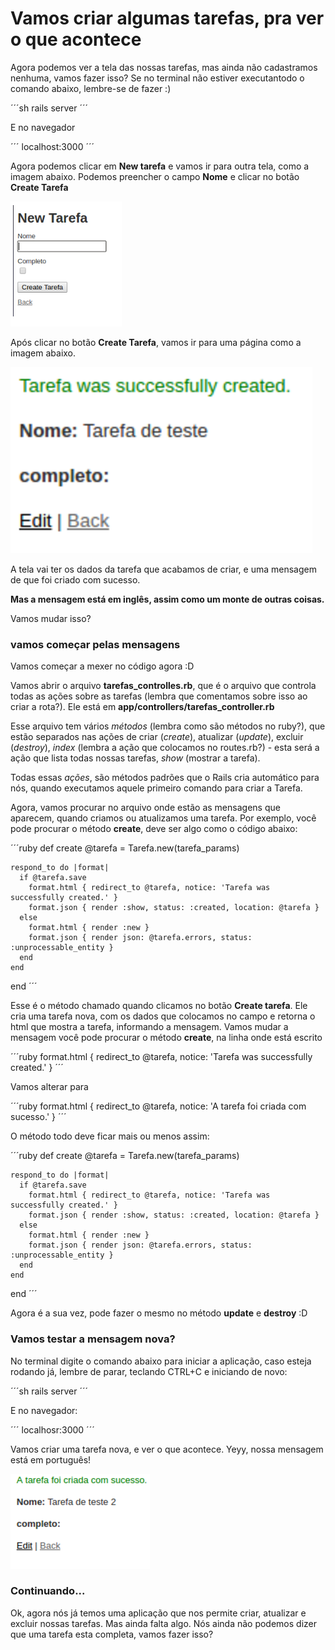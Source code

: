 # Vamos criar algumas tarefas, pra ver o que acontece

Agora podemos ver a tela das nossas tarefas, mas ainda não cadastramos nenhuma, vamos fazer isso?
Se no terminal não estiver executantodo o comando abaixo, lembre-se de fazer :)

´´´sh
rails server
´´´

E no navegador

´´´
localhost:3000
´´´

Agora podemos clicar em **New tarefa** e vamos ir para outra tela, como a imagem abaixo.
Podemos preencher o campo **Nome** e clicar no botão **Create Tarefa**

![Nova tarefa](images/8_criando_tarefas/nova_tarefa.png)

Após clicar no botão **Create Tarefa**, vamos ir para uma página como a imagem abaixo.

![Tarefa criada](images/8_criando_tarefas/tarefa_criada.png)

A tela vai ter os dados da tarefa que acabamos de criar, e uma mensagem de que foi criado com sucesso.

**Mas a mensagem está em inglês, assim como um monte de outras coisas.**

Vamos mudar isso? 

### vamos começar pelas mensagens

Vamos começar a mexer no código agora :D

Vamos abrir o arquivo **tarefas_controlles.rb**, que é o arquivo que controla todas as ações sobre as tarefas (lembra que comentamos sobre isso ao criar a rota?). Ele está em **app/controllers/tarefas_controller.rb**

Esse arquivo tem vários _métodos_ (lembra como são métodos no ruby?), que estão separados nas ações de criar (_create_), atualizar (_update_), excluir (_destroy_), _index_ (lembra a ação que colocamos no routes.rb?) - esta será a ação que lista todas nossas tarefas, _show_ (mostrar a tarefa).

Todas essas _ações_, são métodos padrões que o Rails cria automático para nós, quando executamos aquele primeiro comando para criar a Tarefa. 

Agora, vamos procurar no arquivo onde estão as mensagens que aparecem, quando criamos ou atualizamos uma tarefa.
Por exemplo, você pode procurar o método **create**, deve ser algo como o código abaixo:

´´´ruby
def create
    @tarefa = Tarefa.new(tarefa_params)

    respond_to do |format|
      if @tarefa.save
        format.html { redirect_to @tarefa, notice: 'Tarefa was successfully created.' }
        format.json { render :show, status: :created, location: @tarefa }
      else
        format.html { render :new }
        format.json { render json: @tarefa.errors, status: :unprocessable_entity }
      end
    end
  end
´´´

Esse é o método chamado quando clicamos no botão **Create tarefa**.
Ele cria uma tarefa nova, com os dados que colocamos no campo e retorna o html que mostra a tarefa, informando a mensagem. Vamos mudar a mensagem você pode procurar o método **create**, na linha onde está escrito

´´´ruby
format.html { redirect_to @tarefa, notice: 'Tarefa was successfully created.' }
´´´

Vamos alterar para 

´´´ruby
format.html { redirect_to @tarefa, notice: 'A tarefa foi criada com sucesso.' }
´´´

O método todo deve ficar mais ou menos assim:

´´´ruby
def create
    @tarefa = Tarefa.new(tarefa_params)

    respond_to do |format|
      if @tarefa.save
        format.html { redirect_to @tarefa, notice: 'Tarefa was successfully created.' }
        format.json { render :show, status: :created, location: @tarefa }
      else
        format.html { render :new }
        format.json { render json: @tarefa.errors, status: :unprocessable_entity }
      end
    end
  end
´´´

Agora é a sua vez, pode fazer o mesmo no método **update** e **destroy** :D

### Vamos testar a mensagem nova?

No terminal digite o comando abaixo para iniciar a aplicação, caso esteja rodando já, lembre de parar, teclando CTRL+C e iniciando de novo:

´´´sh
rails server
´´´

E no navegador:

´´´
localhosr:3000
´´´

Vamos criar uma tarefa nova, e ver o que acontece. Yeyy, nossa mensagem
está em português!

![Tarefa criada com mensagem em portuuês](images/8_criando_tarefas/tarefa_criada_portugues.png)

### Continuando...

Ok, agora nós já temos uma aplicação que nos permite criar, atualizar e excluir nossas tarefas. Mas ainda falta algo. Nós ainda não podemos dizer que uma tarefa esta completa, vamos fazer isso?